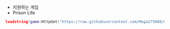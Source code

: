 - 지원하는 게임
- Prison Life



```lua
loadstring(game:HttpGet("https://raw.githubusercontent.com/Mega275868/megahub/main/main.lua"))()
```
